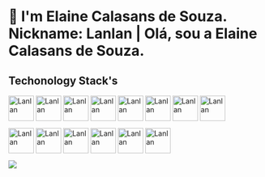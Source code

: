 # 👋 I'm Elaine Calasans de Souza. Nickname: Lanlan | Olá, sou a Elaine Calasans de Souza. 

  ## Techonology Stack's

<img align="center" alt="Lanlan" heigth="50" width="50" src="https://cdn.jsdelivr.net/gh/devicons/devicon/icons/java/java-plain-wordmark.svg"/>    <img align="center" alt="Lanlan" heigth="50" width="50" src="https://cdn.jsdelivr.net/gh/devicons/devicon/icons/android/android-original.svg" />  <img align="center" alt="Lanlan" heigth="50" width="50" src="https://cdn.jsdelivr.net/gh/devicons/devicon/icons/angularjs/angularjs-original.svg" />    <img align="center" alt="Lanlan" heigth="50" width="50" src="https://cdn.jsdelivr.net/gh/devicons/devicon/icons/linux/linux-original.svg" /> <img align="center" alt="Lanlan" heigth="50" width="50" src="https://cdn.jsdelivr.net/gh/devicons/devicon/icons/spring/spring-original-wordmark.svg" />    <img align="center" alt="Lanlan" heigth="50" width="50" src="https://cdn.jsdelivr.net/gh/devicons/devicon/icons/ruby/ruby-original-wordmark.svg" /> <img align="center" alt="Lanlan" heigth="50" width="50" src="https://cdn.jsdelivr.net/gh/devicons/devicon/icons/react/react-original-wordmark.svg" /> 
<img align="center" alt="Lanlan" heigth="50" width="50" src="https://cdn.jsdelivr.net/gh/devicons/devicon/icons/mongodb/mongodb-original-wordmark.svg"/>
         
<img align="center" alt="Lanlan" heigth="50" width="50" src="https://cdn.jsdelivr.net/gh/devicons/devicon/icons/github/github-original-wordmark.svg" />    <img align="center" alt="Lanlan" heigth="50" width="50" src="https://cdn.jsdelivr.net/gh/devicons/devicon/icons/gitlab/gitlab-original.svg" /> <img align="center" alt="Lanlan" heigth="50" width="50" src="https://cdn.jsdelivr.net/gh/devicons/devicon/icons/git/git-original.svg" /> <img align="center" alt="Lanlan" heigth="50" width="50" src="https://cdn.jsdelivr.net/gh/devicons/devicon/icons/javascript/javascript-original.svg" /> <img align="center" alt="Lanlan" heigth="50" width="50" src="https://cdn.jsdelivr.net/gh/devicons/devicon/icons/firefox/firefox-original-wordmark.svg" />    <img align="center" alt="Lanlan" heigth="50" width="50" src="https://cdn.jsdelivr.net/gh/devicons/devicon/icons/ubuntu/ubuntu-plain.svg" />   


<a href="https://www.instagram.com/elainecalasans/" alt="Instagram" target="_blank">
<img src="https://img.shields.io/badge/Instagram-E4405F?style=for-the-badge&logo=instagram&logoColor=white">
</a>
<a href="https://www.linkedin.com/in/elaine-calasans-tecnologia/" alt="linkedin" target="_blank">
</a>

  


    

  


